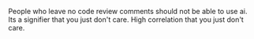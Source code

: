 People who leave no code review comments should not be able to use ai.
Its a signifier that you just don't care.
High correlation that you just don't care.